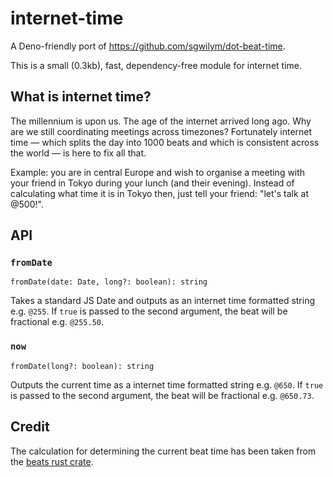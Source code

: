 # internet-time

A Deno-friendly port of https://github.com/sgwilym/dot-beat-time.

This is a small (0.3kb), fast, dependency-free module for internet time.

## What is internet time?

The millennium is upon us. The age of the internet arrived long ago. Why are we still coordinating meetings across timezones? Fortunately internet time — which splits the day into 1000 beats and which is consistent across the world — is here to fix all that.

Example: you are in central Europe and wish to organise a meeting with your friend in Tokyo during your lunch (and their evening). Instead of calculating what time it is in Tokyo then, just tell your friend: "let's talk at @500!".

## API

### `fromDate`

`fromDate(date: Date, long?: boolean): string`

Takes a standard JS Date and outputs as an internet time formatted string e.g. `@255`.
If `true` is passed to the second argument, the beat will be fractional e.g. `@255.50`.

### `now`

`fromDate(long?: boolean): string`

Outputs the current time as a internet time formatted string e.g. `@650`.
If `true` is passed to the second argument, the beat will be fractional e.g. `@650.73`.

## Credit

The calculation for determining the current beat time has been taken from the [beats rust crate](https://docs.rs/beats).
